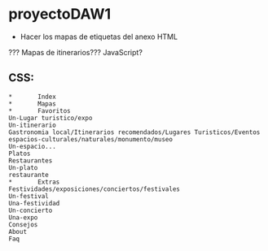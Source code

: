 # proyectoDAW1
* Hacer los mapas de etiquetas del anexo HTML

??? Mapas de itinerarios??? JavaScript?

## CSS:
    *       Index
    *       Mapas
    *       Favoritos
    Un-Lugar turistico/expo
    Un-itinerario
    Gastronomia local/Itinerarios recomendados/Lugares Turisticos/Eventos
    espacios-culturales/naturales/monumento/museo
    Un-espacio...
    Platos
    Restaurantes
    Un-plato
    restaurante
    *       Extras
    Festividades/exposiciones/conciertos/festivales
    Un-festival
    Una-festividad
    Un-concierto
    Una-expo
    Consejos
    About
    Faq
    

    
    
    

